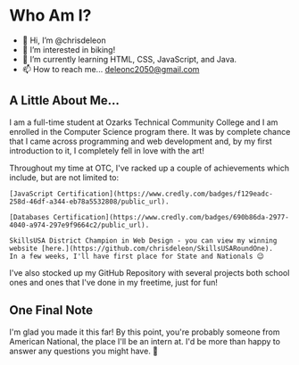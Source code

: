 # Who Am I?

- 👋 Hi, I’m @chrisdeleon
- 👀 I’m interested in biking!
- 🌱 I’m currently learning HTML, CSS, JavaScript, and Java.
- 📫 How to reach me... deleonc2050@gmail.com

## A Little About Me...

I am a full-time student at Ozarks Technical Community College and I am enrolled in the Computer Science program there. 
It was by complete chance that I came across programming and web development and, by my first introduction to it, 
I completely fell in love with the art! 

Throughout my time at OTC, I've racked up a couple of achievements which include, but are not limited to:

```
[JavaScript Certification](https://www.credly.com/badges/f129eadc-258d-46df-a344-eb78a5532808/public_url).
```
```
[Databases Certification](https://www.credly.com/badges/690b86da-2977-4040-a974-297e9f9664c2/public_url).
```
```
SkillsUSA District Champion in Web Design - you can view my winning website [here.](https://github.com/chrisdeleon/SkillsUSARoundOne).
In a few weeks, I'll have first place for State and Nationals 😉
```
I've also stocked up my GitHub Repository with several projects both school ones and ones that I've done in my freetime, just for fun!

## One Final Note

I'm glad you made it this far! By this point, you're probably someone from American National, the place I'll be an intern at. 
I'd be more than happy to answer any questions you might have. 🙂


<!---
chrisdeleon/chrisdeleon is a ✨ special ✨ repository because its `README.md` (this file) appears on your GitHub profile.
You can click the Preview link to take a look at your changes.
--->
